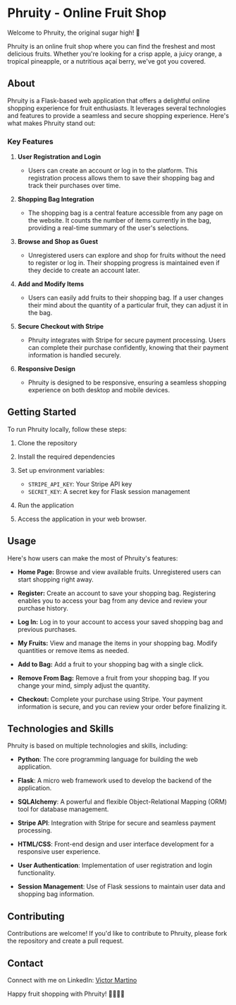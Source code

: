 # Phruity - Online Fruit Shop

Welcome to Phruity, the original sugar high! 🍏

Phruity is an online fruit shop where you can find the freshest and most delicious fruits. Whether you're looking for a crisp apple, a juicy orange, a tropical pineapple, or a nutritious açaí berry, we've got you covered. 

## About

Phruity is a Flask-based web application that offers a delightful online shopping experience for fruit enthusiasts. It leverages several technologies and features to provide a seamless and secure shopping experience. Here's what makes Phruity stand out:

### Key Features

1. **User Registration and Login**
    - Users can create an account or log in to the platform. This registration process allows them to save their shopping bag and track their purchases over time.

2. **Shopping Bag Integration**
    - The shopping bag is a central feature accessible from any page on the website. It counts the number of items currently in the bag, providing a real-time summary of the user's selections.

3. **Browse and Shop as Guest**
    - Unregistered users can explore and shop for fruits without the need to register or log in. Their shopping progress is maintained even if they decide to create an account later.

4. **Add and Modify Items**
    - Users can easily add fruits to their shopping bag. If a user changes their mind about the quantity of a particular fruit, they can adjust it in the bag.

5. **Secure Checkout with Stripe**
    - Phruity integrates with Stripe for secure payment processing. Users can complete their purchase confidently, knowing that their payment information is handled securely.

6. **Responsive Design**
    - Phruity is designed to be responsive, ensuring a seamless shopping experience on both desktop and mobile devices.

## Getting Started

To run Phruity locally, follow these steps:

1. Clone the repository

2. Install the required dependencies

3. Set up environment variables:
    - `STRIPE_API_KEY`: Your Stripe API key
    - `SECRET_KEY`: A secret key for Flask session management

4. Run the application

5. Access the application in your web browser.

## Usage

Here's how users can make the most of Phruity's features:

- **Home Page:** Browse and view available fruits. Unregistered users can start shopping right away.

- **Register:** Create an account to save your shopping bag. Registering enables you to access your bag from any device and review your purchase history.

- **Log In:** Log in to your account to access your saved shopping bag and previous purchases.

- **My Fruits:** View and manage the items in your shopping bag. Modify quantities or remove items as needed.

- **Add to Bag:** Add a fruit to your shopping bag with a single click.

- **Remove From Bag:** Remove a fruit from your shopping bag. If you change your mind, simply adjust the quantity.

- **Checkout:** Complete your purchase using Stripe. Your payment information is secure, and you can review your order before finalizing it.

## Technologies and Skills

Phruity is based on multiple technologies and skills, including:

- **Python**: The core programming language for building the web application.

- **Flask**: A micro web framework used to develop the backend of the application.

- **SQLAlchemy**: A powerful and flexible Object-Relational Mapping (ORM) tool for database management.

- **Stripe API**: Integration with Stripe for secure and seamless payment processing.

- **HTML/CSS**: Front-end design and user interface development for a responsive user experience.

- **User Authentication**: Implementation of user registration and login functionality.

- **Session Management**: Use of Flask sessions to maintain user data and shopping bag information.

## Contributing

Contributions are welcome! If you'd like to contribute to Phruity, please fork the repository and create a pull request.


## Contact

Connect with me on LinkedIn: [Victor Martino](https://www.linkedin.com/in/victor-martino-446765140/)

Happy fruit shopping with Phruity! 🍊🍍🍏🍇
